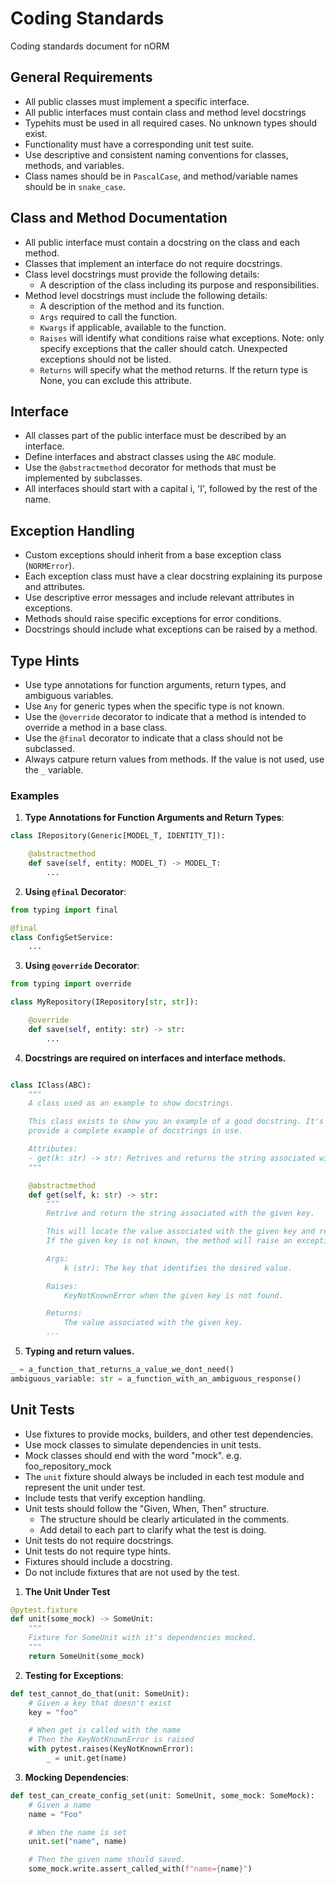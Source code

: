 # Coding Standards

Coding standards document for nORM

## General Requirements

- All public classes must implement a specific interface.
- All public interfaces must contain class and method level docstrings
- Typehits must be used in all required cases. No unknown types should exist.
- Functionality must have a corresponding unit test suite.
- Use descriptive and consistent naming conventions for classes, methods, and variables.
- Class names should be in `PascalCase`, and method/variable names should be in `snake_case`.

## Class and Method Documentation

- All public interface must contain a docstring on the class and each method.
- Classes that implement an interface do not require docstrings.
- Class level docstrings must provide the following details:
    - A description of the class including its purpose and responsibilities.
- Method level docstrings must include the following details:
    - A description of the method and its function.
    - `Args` required to call the function.
    - `Kwargs` if applicable, available to the function.
    - `Raises` will identify what conditions raise what exceptions. Note: only specify exceptions
      that the caller should catch. Unexpected exceptions should not be listed.
    - `Returns` will specify what the method returns. If the return type is None, you can exclude
      this attribute.

## Interface

- All classes part of the public interface must be described by an interface.
- Define interfaces and abstract classes using the `ABC` module.
- Use the `@abstractmethod` decorator for methods that must be implemented by subclasses.
- All interfaces should start with a capital i, 'I', followed by the rest of the name.

## Exception Handling

- Custom exceptions should inherit from a base exception class (`NORMError`).
- Each exception class must have a clear docstring explaining its purpose and attributes.
- Use descriptive error messages and include relevant attributes in exceptions.
- Methods should raise specific exceptions for error conditions.
- Docstrings should include what exceptions can be raised by a method.

## Type Hints

- Use type annotations for function arguments, return types, and ambiguous variables.
- Use `Any` for generic types when the specific type is not known.
- Use the `@override` decorator to indicate that a method is intended to override a method in a base class.
- Use the `@final` decorator to indicate that a class should not be subclassed.
- Always catpure return values from methods. If the value is not used, use the `_` variable.

### Examples

1. **Type Annotations for Function Arguments and Return Types**:

```python
class IRepository(Generic[MODEL_T, IDENTITY_T]):

    @abstractmethod
    def save(self, entity: MODEL_T) -> MODEL_T:
        ...
```

2. **Using `@final` Decorator**:

```python
from typing import final

@final
class ConfigSetService:
    ...
```

3. **Using `@override` Decorator**:

```python
from typing import override

class MyRepository(IRepository[str, str]):

    @override
    def save(self, entity: str) -> str:
        ...
```

4. **Docstrings are required on interfaces and interface methods.**

```python

class IClass(ABC):
    """
    A class used as an example to show docstrings.

    This class exists to show you an example of a good docstring. It's primary responsibility is to
    provide a complete example of docstrings in use.

    Attributes:
    - get(k: str) -> str: Retrives and returns the string associated with the given key.
    """

    @abstractmethod
    def get(self, k: str) -> str:
        """
        Retrive and return the string associated with the given key.

        This will locate the value associated with the given key and return the value as a string.
        If the given key is not known, the method will raise an exception.

        Args:
            k (str): The key that identifies the desired value.

        Raises:
            KeyNotKnownError when the given key is not found.

        Returns:
            The value associated with the given key.
        ...
```

5. **Typing and return values.**

```python
_ = a_function_that_returns_a_value_we_dont_need()
ambiguous_variable: str = a_function_with_an_ambiguous_response()
```


## Unit Tests

- Use fixtures to provide mocks, builders, and other test dependencies.
- Use mock classes to simulate dependencies in unit tests.
- Mock classes should end with the word "mock". e.g. foo_repository_mock
- The `unit` fixture should always be included in each test module and represent the unit under test.
- Include tests that verify exception handling.
- Unit tests should follow the "Given, When, Then" structure.
    - The structure should be clearly articulated in the comments.
    - Add detail to each part to clarify what the test is doing.
- Unit tests do not require docstrings.
- Unit tests do not require type hints.
- Fixtures should include a docstring.
- Do not include fixtures that are not used by the test.

1. **The Unit Under Test**

```python
@pytest.fixture
def unit(some_mock) -> SomeUnit:
    """
    Fixture for SomeUnit with it's dependencies mocked.
    """
    return SomeUnit(some_mock)
```

2. **Testing for Exceptions**:

```python
def test_cannot_do_that(unit: SomeUnit):
    # Given a key that doesn't exist
    key = "foo"

    # When get is called with the name
    # Then the KeyNotKnownError is raised
    with pytest.raises(KeyNotKnownError):
        _ = unit.get(name)
```

3. **Mocking Dependencies**:
```python
def test_can_create_config_set(unit: SomeUnit, some_mock: SomeMock):
    # Given a name
    name = "Foo"

    # When the name is set
    unit.set("name", name)

    # Then the given name should saved.
    some_mock.write.assert_called_with(f"name={name}")
```
